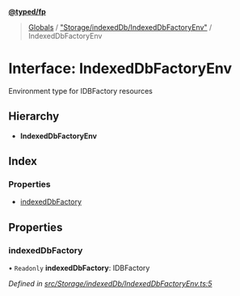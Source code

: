 **[@typed/fp](../README.md)**

> [Globals](../globals.md) / ["Storage/indexedDb/IndexedDbFactoryEnv"](../modules/_storage_indexeddb_indexeddbfactoryenv_.md) / IndexedDbFactoryEnv

# Interface: IndexedDbFactoryEnv

Environment type for IDBFactory resources

## Hierarchy

* **IndexedDbFactoryEnv**

## Index

### Properties

* [indexedDbFactory](_storage_indexeddb_indexeddbfactoryenv_.indexeddbfactoryenv.md#indexeddbfactory)

## Properties

### indexedDbFactory

• `Readonly` **indexedDbFactory**: IDBFactory

*Defined in [src/Storage/indexedDb/IndexedDbFactoryEnv.ts:5](https://github.com/TylorS/typed-fp/blob/41076ce/src/Storage/indexedDb/IndexedDbFactoryEnv.ts#L5)*
